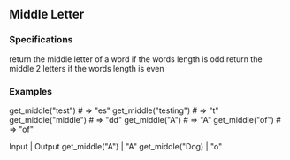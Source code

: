 ## Middle Letter
### Specifications

return the middle letter of a word if the words length is odd
return the middle 2 letters if the words length is even

### Examples

get_middle("test") # => "es"
get_middle("testing") # => "t"
get_middle("middle") # => "dd"
get_middle("A") # => "A"
get_middle("of") # => "of"


Input             |   Output
get_middle("A")   |   "A"
get_middle("Dog)  |   "o"

